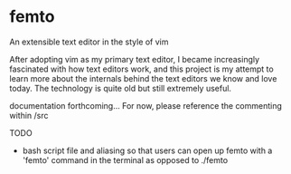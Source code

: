 # femto
An extensible text editor in the style of vim 

After adopting vim as my primary text editor, I became increasingly fascinated with how
text editors work, and this project is my attempt to learn more about the internals behind
the text editors we know and love today. The technology is quite old but still extremely
useful.


documentation forthcoming... For now, please reference the commenting within /src

TODO
- bash script file and aliasing so that users can open up femto 
  with a 'femto' command in the terminal as opposed to ./femto

